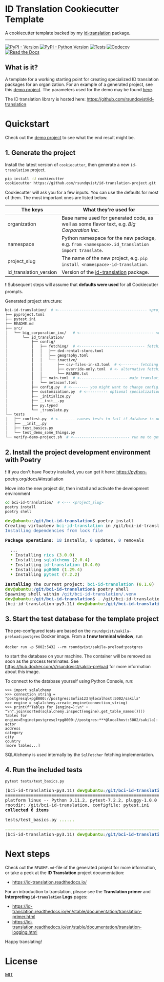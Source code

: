 # ID Translation Cookiecutter Template
A cookiecutter template backed by my [id-translation](https://github.com/rsundqvist/id-translation) package.

-----------------

[![PyPI - Version](https://img.shields.io/pypi/v/id-translation.svg)](https://pypi.python.org/pypi/id-translation)
[![PyPI - Python Version](https://img.shields.io/pypi/pyversions/id-translation.svg)](https://pypi.python.org/pypi/id-translation)
[![Tests](https://github.com/rsundqvist/id-translation/workflows/tests/badge.svg)](https://github.com/rsundqvist/id-translation/actions?workflow=tests)
[![Codecov](https://codecov.io/gh/rsundqvist/id-translation/branch/master/graph/badge.svg)](https://codecov.io/gh/rsundqvist/id-translation)
[![Read the Docs](https://readthedocs.org/projects/id-translation/badge/)](https://id-translation.readthedocs.io/)


## What is it?
A template for a working starting point for creating specialized ID translation packages for an organization. For an
example of a generated project, see this [demo project](demo/bci-id-translation). The parameters used for the demo may 
be found [here](demo/replay.json).

The ID translation library is hosted here: https://github.com/rsundqvist/id-translation

# Quickstart
Check out the [demo project](demo/bci-id-translation) to see what the end result might be.

## 1. Generate the project
Install the latest version of `cookiecutter`, then generate a new `id-translation` project.
```bash
pip install -U cookiecutter
cookiecutter https://github.com/rsundqvist/id-translation-project.git
```
Cookiecutter will ask you for a few inputs. You can use the defaults for most of them. The most important ones are
listed below.

| The keys               | What they're used for                                                                          |
|------------------------|------------------------------------------------------------------------------------------------|
| organization           | Base name used for generated code, as well as some flavor text, e.g. _Big Corporation Inc._    |
| namespace              | Python namespace for the new package, e.g. `from <namespace>.id_translation import translate`. |
| project_slug           | The name of the new project, e.g. `pip install <namespace>-id-translation`.                    |
| id_translation_version | Version of the [id-translation](https://github.com/rsundqvist/id-translation) package.         |

❗ Subsequent steps will assume that **defaults were used** for all Cookiecutter prompts.

Generated project structure:
```bash
bci-id-translation/  # <----------------------------------------- <project_slug>
├── pyproject.toml
├── pytest.ini
├── README.md
├── src/
│   └── big_corporation_inc/   # <---------------------------------- <namespace>
│       └── id_translation/
│           ├── config/
│           │   ├── fetching/  # <------------------------------ fetching config
│           │   │   ├── dvd-rental-store.toml
│           │   │   ├── geography.toml
│           │   │   └── inactive/
│           │   │       ├── csv-files-in-s3.toml  # <-------- fetching from file
│           │   │       ├── override-only.toml  # <- alternative fetching config
│           │   │       └── README.txt
│           │   ├── main.toml  # <---------------------- main translation config
│           │   └── metaconf.toml
│           ├── config.py  # <-------- you might want to change config.CACHE_DIR
│           ├── customization.py  # <---------- optional specialization examples
│           ├── _initialize.py
│           ├── __init__.py
│           ├── py.typed
│           └── _translate.py
└── tests
│   ├── conftest.py  # <-------- causes tests to fail if database is unreachable
│   ├── __init__.py
│   ├── test_basics.py
│   └── test_demo_some_things.py
└── verify-demo-project.sh  # <-------------------------- run me to get started!
```

## 2. Install the project development environment with Poetry
❗ If you don't have Poetry installed, you can get it here: https://python-poetry.org/docs/#installation

Move into the new project dir, then install and activate the development environment
```bash
cd bci-id-translation/  # <--- <project_slug>
poetry install
poetry shell
```
<pre><span style="color: #4E9A06; "><b>dev@ubuntu</b></span>:<span style="color: #3465A4; "><b>/git/bci-id-translation</b></span>$ poetry install
Creating virtualenv <span style="color: #06989A; ">bci-id-translation</span> in /git/bci-id-translation/.venv
<span style="color: #3465A4; ">Installing dependencies from lock file</span>

<b>Package operations</b>: <span style="color: #3465A4; ">18</span> installs, <span style="color: #3465A4; ">0</span> updates, <span style="color: #3465A4; ">0</span> removals

  ...
  <span style="color: #4E9A06; "><b>•</b></span> Installing <span style="color: #06989A; ">rics</span> (<span style="color: #4E9A06; ">3.0.0</span>)
  <span style="color: #4E9A06; "><b>•</b></span> Installing <span style="color: #06989A; ">sqlalchemy</span> (<span style="color: #4E9A06; ">2.0.4</span>)
  <span style="color: #4E9A06; "><b>•</b></span> Installing <span style="color: #06989A; ">id-translation</span> (<span style="color: #4E9A06; ">0.4.0</span>)
  <span style="color: #4E9A06; "><b>•</b></span> Installing <span style="color: #06989A; ">pg8000</span> (<span style="color: #4E9A06; ">1.29.4</span>)
  <span style="color: #4E9A06; "><b>•</b></span> Installing <span style="color: #06989A; ">pytest</span> (<span style="color: #4E9A06; ">7.2.2</span>)

<b>Installing</b> the current project: <span style="color: #06989A; ">bci-id-translation</span> (<span style="color: #4E9A06; ">0.1.0</span>)
<span style="color: #4E9A06; "><b>dev@ubuntu</b></span>:<span style="color: #3465A4; "><b>/git/bci-id-translation</b></span>$ poetry shell
Spawning shell within <span style="color: #3465A4; ">/git/bci-id-translation/.venv</span>
<span style="color: #4E9A06; "><b>dev@ubuntu</b></span>:<span style="color: #3465A4; "><b>/git/bci-id-translation</b></span>$ . /git/bci-id-translation/.venv/bin/activate
(bci-id-translation-py3.11) <span style="color: #4E9A06; "><b>dev@ubuntu</b></span>:<span style="color: #3465A4; "><b>/git/bci-id-translation</b></span>$ 
</pre>

## 3. Start the test database for the template project
The pre-configured tests are based on the `rsundqvist/sakila-preload:postgres` Docker image. From a **❗ new terminal
window**, run
```
docker run -p 5002:5432 --rm rsundqvist/sakila-preload:postgres
```
to start the database on your machine. The container will be removed as soon as the process terminates. See
https://hub.docker.com/r/rsundqvist/sakila-preload for more information about this image.

To connect to the database yourself using Python Console, run:

```pycon
>>> import sqlalchemy
>>> connection_string = "postgresql+pg8000://postgres:Sofia123!@localhost:5002/sakila"
>>> engine = sqlalchemy.create_engine(connection_string)
>>> print(f"Tables for {engine=}:\n" + "\n".join(sorted(sqlalchemy.inspect(engine).get_table_names())))
Tables for engine=Engine(postgresql+pg8000://postgres:***@localhost:5002/sakila):
actor
address
category
city
country
[more tables...]
```
SQLAlchemy is used internally by the `SqlFetcher` fetching implementation.

## 4. Run the included tests
```bash
pytest tests/test_basics.py
```
<pre>(bci-id-translation-py3.11) <span style="color: #4E9A06; "><b>dev@ubuntu</b></span>:<span style="color: #3465A4; "><b>/git/bci-id-translation</b></span>$ pytest tests/test_basics.py 
<b>====================================================================== test session starts ======================================================================</b>
platform linux -- Python 3.11.2, pytest-7.2.2, pluggy-1.0.0
rootdir: /git/bci-id-translation, configfile: pytest.ini
<b>collected 6 items                                                                                                                                               </b>

tests/test_basics.py <span style="color: #4E9A06; ">......                                                                                                                               [100%]</span>

<span style="color: #4E9A06; ">======================================================================= </span><span style="color: #4E9A06; "><b>6 passed</b></span><span style="color: #4E9A06; "> in 2.98s =======================================================================</span>
(bci-id-translation-py3.11) <span style="color: #4E9A06; "><b>dev@ubuntu</b></span>:<span style="color: #3465A4; "><b>/git/bci-id-translation</b></span>$ 
</pre>

# Next steps
Check out the `README.md`-file of the generated project for more information, or take a peek at the **ID Translation**
project documentation:
* https://id-translation.readthedocs.io/

For an introduction to translation, please see the **Translation primer** and **Interpreting `id-translation` Logs**
pages:
* https://id-translation.readthedocs.io/en/stable/documentation/translation-primer.html
* https://id-translation.readthedocs.io/en/stable/documentation/translation-logging.html

Happy translating!

# License
[MIT](LICENSE.md)
